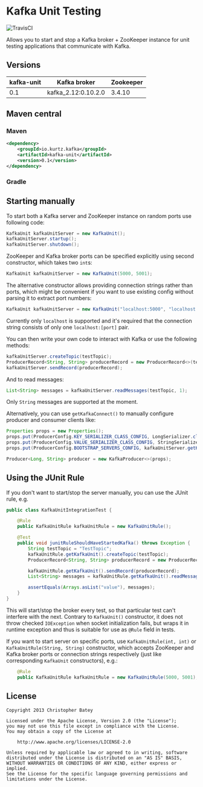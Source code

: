 # Kafka Unit Testing

![TravisCI](https://travis-ci.org/chbatey/kafka-unit.svg?branch=master)

Allows you to start and stop a Kafka broker + ZooKeeper instance for unit testing applications that communicate with Kafka.

## Versions
| kafka-unit | Kafka broker            | Zookeeper |
|------------|-------------------------|-----------|
| 0.1        | kafka_2.12:0.10.2.0     | 3.4.10    |

## Maven central

### Maven
```xml
<dependency>
    <groupId>io.kurtz.kafka</groupId>
    <artifactId>kafka-unit</artifactId>
    <version>0.1</version>
</dependency>
```

### Gradle


## Starting manually

To start both a Kafka server and ZooKeeper instance on random ports use following code:

```java
KafkaUnit kafkaUnitServer = new KafkaUnit();
kafkaUnitServer.startup();
kafkaUnitServer.shutdown();
```

ZooKeeper and Kafka broker ports can be specified explicitly using second constructor, which takes two `int`s:

```java
KafkaUnit kafkaUnitServer = new KafkaUnit(5000, 5001);
```

The alternative constructor allows providing connection strings rather than ports, which might be convenient if you want to use existing config without parsing it to extract port numbers:

```java
KafkaUnit kafkaUnitServer = new KafkaUnit("localhost:5000", "localhost:5001");
```

Currently only `localhost` is supported and it's required that the connection string consists of only one `localhost:[port]` pair.

You can then write your own code to interact with Kafka or use the following methods:

```java
kafkaUnitServer.createTopic(testTopic);
ProducerRecord<String, String> producerRecord = new ProducerRecord<>(testTopic, "key", "value");
kafkaUnitServer.sendRecord(producerRecord);
```

And to read messages:

```java
List<String> messages = kafkaUnitServer.readMessages(testTopic, 1);
```

Only `String` messages are supported at the moment.

Alternatively, you can use `getKafkaConnect()` to manually configure producer and consumer clients like:

```java
Properties props = new Properties();
props.put(ProducerConfig.KEY_SERIALIZER_CLASS_CONFIG, LongSerializer.class.getCanonicalName());
props.put(ProducerConfig.VALUE_SERIALIZER_CLASS_CONFIG, StringSerializer.class.getCanonicalName());
props.put(ProducerConfig.BOOTSTRAP_SERVERS_CONFIG, kafkaUnitServer.getKafkaConnect());

Producer<Long, String> producer = new KafkaProducer<>(props);
```

## Using the JUnit Rule

If you don't want to start/stop the server manually, you can use the JUnit rule, e.g.

```java
public class KafkaUnitIntegrationTest {

    @Rule
    public KafkaUnitRule kafkaUnitRule = new KafkaUnitRule();

    @Test
    public void junitRuleShouldHaveStartedKafka() throws Exception {
        String testTopic = "TestTopic";
        kafkaUnitRule.getKafkaUnit().createTopic(testTopic);
        ProducerRecord<String, String> producerRecord = new ProducerRecord<>(testTopic, "key", "value");

        kafkaUnitRule.getKafkaUnit().sendRecord(producerRecord);
        List<String> messages = kafkaUnitRule.getKafkaUnit().readMessages(testTopic, 1);

        assertEquals(Arrays.asList("value"), messages);
    }
}
```

This will start/stop the broker every test, so that particular test can't interfere with the next. 
Contrary to `KafkaUnit()` constructor, it does not throw checked `IOException` when socket initialization fails, but wraps it in runtime exception and thus is suitable for use as `@Rule` field in tests.

If you want to start server on specific ports, use `KafkaUnitRule(int, int)` or `KafkaUnitRule(String, String)` constructor, which accepts ZooKeeper and Kafka broker ports or connection strings respectively (just like corresponding `KafkaUnit` constructors), e.g.:

```java
    @Rule
    public KafkaUnitRule kafkaUnitRule = new KafkaUnitRule(5000, 5001);
```

## License

```
Copyright 2013 Christopher Batey

Licensed under the Apache License, Version 2.0 (the "License");
you may not use this file except in compliance with the License.
You may obtain a copy of the License at

    http://www.apache.org/licenses/LICENSE-2.0

Unless required by applicable law or agreed to in writing, software
distributed under the License is distributed on an "AS IS" BASIS,
WITHOUT WARRANTIES OR CONDITIONS OF ANY KIND, either express or implied.
See the License for the specific language governing permissions and
limitations under the License.
```

